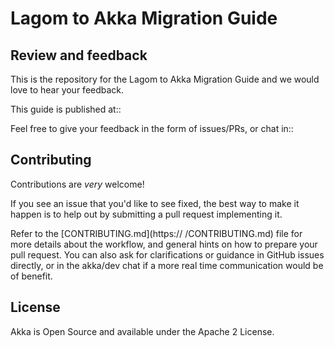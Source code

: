 Lagom to Akka Migration Guide
===================

Review and feedback
-------------------

This is the repository for the Lagom to Akka Migration Guide and we would love to hear your feedback.

This guide is published at::

Feel free to give your feedback in the form of issues/PRs, or chat in::

Contributing
------------
Contributions are *very* welcome!

If you see an issue that you'd like to see fixed, the best way to make it happen is to help out by submitting a pull request implementing it.

Refer to the [CONTRIBUTING.md](https://  /CONTRIBUTING.md) file for more details about the workflow,
and general hints on how to prepare your pull request. You can also ask for clarifications or guidance in GitHub issues directly,
or in the akka/dev chat if a more real time communication would be of benefit.

License
-------

Akka is Open Source and available under the Apache 2 License.
